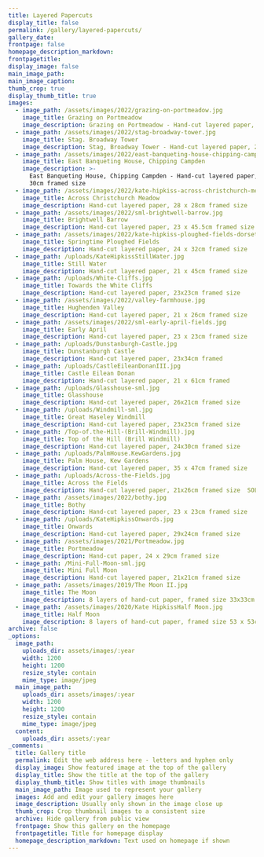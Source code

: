 ```yaml
---
title: Layered Papercuts
display_title: false
permalink: /gallery/layered-papercuts/
gallery_date:
frontpage: false
homepage_description_markdown:
frontpagetitle:
display_image: false
main_image_path:
main_image_caption:
thumb_crop: true
display_thumb_title: true
images:
  - image_path: /assets/images/2022/grazing-on-portmeadow.jpg
    image_title: Grazing on Portmeadow
    image_description: Grazing on Portmeadow - Hand-cut layered paper, 23 x 41cm framed size
  - image_path: /assets/images/2022/stag-broadway-tower.jpg
    image_title: Stag. Broadway Tower
    image_description: Stag, Broadway Tower - Hand-cut layered paper, 27 x 31.5cm framed size
  - image_path: /assets/images/2022/east-banqueting-house-chipping-campden.jpg
    image_title: East Banqueting House, Chipping Campden
    image_description: >-
      East Banqueting House, Chipping Campden - Hand-cut layered paper, 24 x
      30cm framed size
  - image_path: /assets/images/2022/kate-hipkiss-across-christchurch-meadow.jpg
    image_title: Across Christchurch Meadow
    image_description: Hand-cut layered paper, 28 x 28cm framed size
  - image_path: /assets/images/2022/sml-brightwell-barrow.jpg
    image_title: Brightwell Barrow
    image_description: Hand-cut layered paper, 23 x 45.5cm framed size
  - image_path: /assets/images/2022/kate-hipkiss-ploughed-fields-dorset-sml.jpg
    image_title: Springtime Ploughed Fields
    image_description: Hand-cut layered paper, 24 x 32cm framed size
  - image_path: /uploads/KateHipkissStillWater.jpg
    image_title: Still Water
    image_description: Hand-cut layered paper, 21 x 45cm framed size
  - image_path: /uploads/White-Cliffs.jpg
    image_title: Towards the White Cliffs
    image_description: Hand-cut layered paper, 23x23cm framed size
  - image_path: /assets/images/2022/valley-farmhouse.jpg
    image_title: Hughenden Valley
    image_description: Hand-cut layered paper, 21 x 26cm framed size
  - image_path: /assets/images/2022/sml-early-april-fields.jpg
    image_title: Early April
    image_description: Hand-cut layered paper, 23 x 23cm framed size
  - image_path: /uploads/Dunstanburgh-Castle.jpg
    image_title: Dunstanburgh Castle
    image_description: Hand-cut layered paper, 23x34cm framed
  - image_path: /uploads/CastleEileanDonanIII.jpg
    image_title: Castle Eilean Donan
    image_description: Hand-cut layered paper, 21 x 61cm framed
  - image_path: /uploads/Glasshouse-sml.jpg
    image_title: Glasshouse
    image_description: Hand-cut layered paper, 26x21cm framed size
  - image_path: /uploads/Windmill-sml.jpg
    image_title: Great Haseley Windmill
    image_description: Hand-cut layered paper, 23x23cm framed size
  - image_path: /Top-of.the-Hill-(Brill-Windmill).jpg
    image_title: Top of the Hill (Brill Windmill)
    image_description: Hand-cut layered paper, 24x30cm framed size
  - image_path: /uploads/PalmHouse.KewGardens.jpg
    image_title: Palm House, Kew Gardens
    image_description: Hand-cut layered paper, 35 x 47cm framed size
  - image_path: /uploads/Across-the-Fields.jpg
    image_title: Across the Fields
    image_description: Hand-cut layered paper, 21x26cm framed size  SOLD
  - image_path: /assets/images/2022/bothy.jpg
    image_title: Bothy
    image_description: Hand-cut layered paper, 23 x 23cm framed size
  - image_path: /uploads/KateHipkissOnwards.jpg
    image_title: Onwards
    image_description: Hand-cut layered paper, 29x24cm framed size
  - image_path: /assets/images/2021/Portmeadow.jpg
    image_title: Portmeadow
    image_description: Hand-cut paper, 24 x 29cm framed size
  - image_path: /Mini-Full-Moon-sml.jpg
    image_title: Mini Full Moon
    image_description: Hand-cut layered paper, 21x21cm framed size
  - image_path: /assets/images/2019/The Moon II.jpg
    image_title: The Moon
    image_description: 8 layers of hand-cut paper, framed size 33x33cm
  - image_path: /assets/images/2020/Kate HipkissHalf Moon.jpg
    image_title: Half Moon
    image_description: 8 layers of hand-cut paper, framed size 53 x 53cm
archive: false
_options:
  image_path:
    uploads_dir: assets/images/:year
    width: 1200
    height: 1200
    resize_style: contain
    mime_type: image/jpeg
  main_image_path:
    uploads_dir: assets/images/:year
    width: 1200
    height: 1200
    resize_style: contain
    mime_type: image/jpeg
  content:
    uploads_dir: assets/:year
_comments:
  title: Gallery title
  permalink: Edit the web address here - letters and hyphen only
  display_image: Show featured image at the top of the gallery
  display_title: Show the title at the top of the gallery
  display_thumb_title: Show titles with image thumbnails
  main_image_path: Image used to represent your gallery
  images: Add and edit your gallery images here
  image_description: Usually only shown in the image close up
  thumb_crop: Crop thumbnail images to a consistent size
  archive: Hide gallery from public view
  frontpage: Show this gallery on the homepage
  frontpagetitle: Title for homepage display
  homepage_description_markdown: Text used on homepage if shown
---
```

